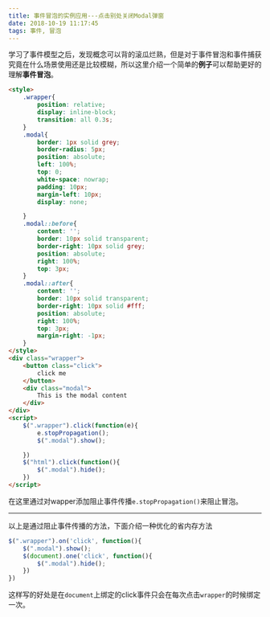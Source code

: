 ```yaml
---
title: 事件冒泡的实例应用---点击别处关闭Modal弹窗
date: 2018-10-19 11:17:45
tags: 事件, 冒泡
---
```


学习了事件模型之后，发现概念可以背的滚瓜烂熟，但是对于事件冒泡和事件捕获究竟在什么场景使用还是比较模糊，所以这里介绍一个简单的**例子**可以帮助更好的理解**事件冒泡**。

```html
<style>
    .wrapper{
        position: relative;
        display: inline-block;
        transition: all 0.3s;
    }
    .modal{
        border: 1px solid grey;
        border-radius: 5px;
        position: absolute;
        left: 100%;
        top: 0;
        white-space: nowrap;
        padding: 10px;
        margin-left: 10px;
        display: none;

    }
    .modal::before{
        content: '';
        border: 10px solid transparent;
        border-right: 10px solid grey;
        position: absolute;
        right: 100%;
        top: 3px;
    }
    .modal::after{
        content: '';
        border: 10px solid transparent;
        border-right: 10px solid #fff;
        position: absolute;
        right: 100%;
        top: 3px;
        margin-right: -1px;
    }
</style>
<div class="wrapper">
    <button class="click">
        click me
    </button>
    <div class="modal">
        This is the modal content
    </div>
</div>
<script>
    $(".wrapper").click(function(e){
        e.stopPropagation();
        $(".modal").show();

    })
    $("html").click(function(){
        $(".modal").hide();
    })
</script>
```

在这里通过对wapper添加阻止事件传播`e.stopPropagation()`来阻止冒泡。

------

以上是通过阻止事件传播的方法，下面介绍一种优化的省内存方法

```javascript
$(".wrapper").on('click', function(){
    $(".modal").show();
    $(document).one('click', function(){
        $(".modal").hide();
    })
})
```

这样写的好处是在`document`上绑定的click事件只会在每次点击`wrapper`的时候绑定一次。
